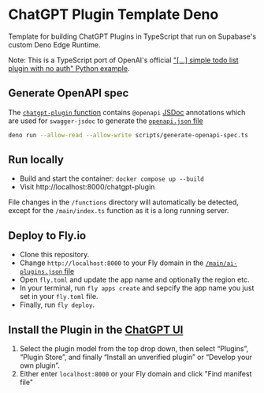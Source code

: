 # ChatGPT Plugin Template Deno

Template for building ChatGPT Plugins in TypeScript that run on Supabase's custom Deno Edge Runtime.

Note: This is a TypeScript port of OpenAI's official ["[...] simple todo list plugin with no auth" Python example](https://platform.openai.com/docs/plugins/examples).

## Generate OpenAPI spec

The [`chatgpt-plugin` function](./functions/chatgpt-plugin/index.ts) contains `@openapi` [JSDoc](https://jsdoc.app/) annotations which are used for `swagger-jsdoc` to generate the [`openapi.json` file](./functions/chatgpt-plugin/openapi.json)

```bash
deno run --allow-read --allow-write scripts/generate-openapi-spec.ts
```

## Run locally

- Build and start the container: `docker compose up --build`
- Visit http://localhost:8000/chatgpt-plugin

File changes in the `/functions` directory will automatically be detected, except for the `/main/index.ts` function as it is a long running server.

## Deploy to Fly.io

- Clone this repository.
- Change `http://localhost:8000` to your Fly domain in the [`/main/ai-plugins.json` file](./functions/main/ai-plugins.json)
- Open `fly.toml` and update the app name and optionally the region etc.
- In your terminal, run `fly apps create` and sepcify the app name you just set in your `fly.toml` file.
- Finally, run `fly deploy`.

## Install the Plugin in the [ChatGPT UI](https://chat.openai.com/)

1. Select the plugin model from the top drop down, then select “Plugins”, “Plugin Store”, and finally “Install an unverified plugin” or “Develop your own plugin”.
2. Either enter `localhost:8000` or your Fly domain and click "Find manifest file"
